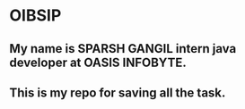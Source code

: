 # OIBSIP
## My name is SPARSH GANGIL intern java developer at OASIS INFOBYTE.
## This is my repo for saving all the task.
